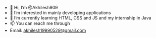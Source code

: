 - 👋 Hi, I’m @Akhilesh909
- 👀 I’m interested in mainly developing applications
- 🌱 I’m currently learning HTML, CSS and JS and my internship in Java 
- 📫 You can reach me through 
- Email: akhilesh19990529@gmail.com
